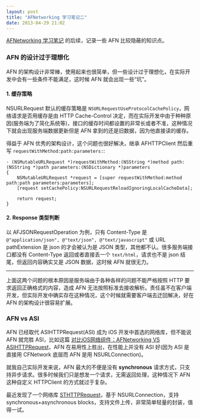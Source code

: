 ```yaml
---
layout: post
title: "AFNetworking 学习笔记二"
date: 2013-04-29 21:02
---
```


[AFNetworking 学习笔记][1] 的后续，记录一些 AFN 比较隐蔽的知识点。

### AFN 的设计过于理想化

AFN 的架构设计非常棒，使用起来也很简单，但一些设计过于理想化，在实际开发中会有一些条件不能满足，这时候 AFN 就会出现一些“坑”。

#### 1. 缓存策略

NSURLRequest 默认的缓存策略是 `NSURLRequestUseProtocolCachePolicy`，网络请求是否用缓存是由 HTTP Cache-Control 决定，而在实际开发中由于种种原因(服务端为了简化系统等)，接口的缓存时间都设置的非常长或者不准，这种情况下就会出现服务端数据更新但是 AFN 拿到的还是旧数据，因为他直接读的缓存。

得益于 AFN 优秀的架构设计，这个问题也很好解决，继承 AFHTTPClient 然后重写 `requestWithMethod:path:parameters:`:

``` objc
- (NSMutableURLRequest *)requestWithMethod:(NSString *)method path:(NSString *)path parameters:(NSDictionary *)parameters
{
    NSMutableURLRequest *request = [super requestWithMethod:method path:path parameters:parameters];
    [request setCachePolicy:NSURLRequestReloadIgnoringLocalCacheData];

    return request;
}
```

#### 2. Response 类型判断

以 AFJSONRequestOperation 为例，只有 Content-Type 是 `@"application/json", @"text/json", @"text/javascript"` 或 URL pathExtension 是 json 的才会被认为是 JSON 类型，其他都不认。很多服务端接口都没有 Content-Type 返回或者直接丢一个 `text/html`，请求也不是 json 结尾，但返回内容确实又是 JSON 数据，这时候 AFN 就很无力。

----

上面这两个问题的根本原因是服务端由于各种各样的问题不能严格按照 HTTP 要求返回正确格式的内容，造成 AFN 无法按照标准去接收解析。责任虽不在客户端开发，但实际开发中确实存在这种情况，这个时候就需要客户端去迂回解决，好在 AFN 的架构设计很容易扩展。

### AFN vs ASI

AFN 已经取代 ASIHTTPRequest(ASI) 成为 iOS 开发中首选的网络库，但不能说 AFN 就完胜 ASI，比如这篇 [对比iOS网络组件：AFNetworking VS ASIHTTPRequest][2]，AFN 在易用性上胜出，在性能上并没有 ASI 好(因为 ASI 是直接用 CFNetwork 底层而 AFN 是用 NSURLConnection)。

就我自己实际开发来说，AFN 最大的不便是没有 **synchronous** 请求方式，只支持异步请求。很多时候我们只是想发一个请求，无需返回处理，这种情况下 AFN 这种自定义 HTTPClient 的方式就过于复杂。

最近发现了一个网络库 [STHTTPRequest][3]，基于 NSURLConnection，支持 synchronous+asynchronous blocks，支持文件上传，非常简单轻量的封装，值得一试。

[1]:https://fann.im/blog/2012/08/21/afnetworking-notes/
[2]:http://www.jiajun.org/2013/03/16/afnetworking_vs_asihttprequest.html
[3]:https://github.com/nst/STHTTPRequest


